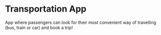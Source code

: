 # Transportation App
App where passengers can look for their most convenient way of travelling (bus, train or car) and book a trip!
